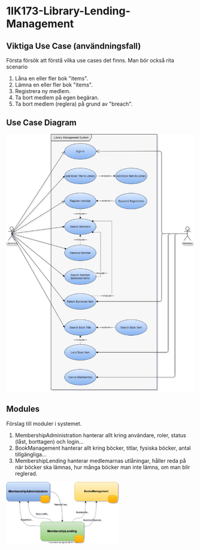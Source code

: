 # 1IK173-Library-Lending-Management
## Viktiga Use Case (användningsfall) 
Första försök att förstå vilka use cases det finns.
Man bör också rita scenario
1. Låna en eller fler bok "items".
1. Lämna en eller fler bok "items".
1. Registrera ny medlem.
1. Ta bort medlem på egen begäran.
1. Ta bort medlem (reglera) på grund av "breach".

## Use Case Diagram
![GitHub Logo](.documentation/UseCases.jpg)

## Modules
Förslag till moduler i systemet. 
1. MembershipAdministration hanterar allt kring användare, roler, status (låst, borttagen) och login...
1. BookManagement hanterar allt kring böcker, titlar, fysiska böcker, antal tillgängliga...
1. MembershipLending hanterar medlemarnas utlåningar, håller reda på när böcker ska lämnas, hur många böcker man inte lämna, om man blir reglerad.
<img src=".documentation/drawiodiagram.svg" width="60%">

